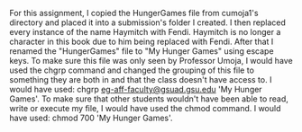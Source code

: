 For this assignment, I copied the HungerGames file from cumoja1's directory and placed it into a submission's folder I created. I then replaced every instance of the name Haymitch with Fendi. Haymitch is no longer a character in this book due to him being replaced with Fendi. After that I renamed the "HungerGames" file to "My Hunger Games" using escape keys. To make sure this file was only seen by Professor Umoja, I would have used the chgrp command and changed the grouping of this file to something they are both in and that the class doesn't have access to. I would have used: chgrp eg-aff-faculty@gsuad.gsu.edu 'My Hunger Games'. To make sure that other students wouldn't have been able to read, write or execute my file, I would have used the chmod command. I would have used: chmod 700 'My Hunger Games'.   
